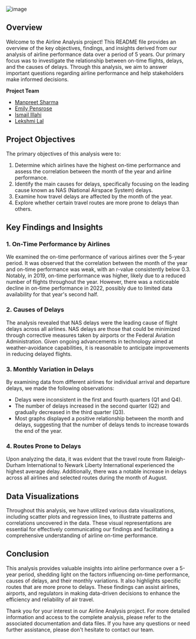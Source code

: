 
![image](https://github.com/mehpree/project1_group10/assets/131678606/d23e91bd-63ab-45c3-a1e9-205d886b6cd7)
## Overview

Welcome to the Airline Analysis project! This README file provides an overview of the key objectives, findings, and insights derived from our analysis of airline performance data over a period of 5 years. Our primary focus was to investigate the relationship between on-time flights, delays, and the causes of delays. Through this analysis, we aim to answer important questions regarding airline performance and help stakeholders make informed decisions.

**Project Team** 

* [Manpreet Sharma](https://github.com/mehpree)
* [Emily Pensrose](https://github.com/EPenrose)
* [Ismail Illahi](https://github.com/ismailellahi)
* [Lekshmi Lal](https://github.com/Lex1996)

## Project Objectives

The primary objectives of this analysis were to:

1.  Determine which airlines have the highest on-time performance and assess the correlation between the month of the year and airline performance.
2.  Identify the main causes for delays, specifically focusing on the leading cause known as NAS (National Airspace System) delays.
3.  Examine how travel delays are affected by the month of the year.
4.  Explore whether certain travel routes are more prone to delays than others.

## Key Findings and Insights

### 1. On-Time Performance by Airlines

We examined the on-time performance of various airlines over the 5-year period. It was observed that the correlation between the month of the year and on-time performance was weak, with an r-value consistently below 0.3. Notably, in 2019, on-time performance was higher, likely due to a reduced number of flights throughout the year. However, there was a noticeable decline in on-time performance in 2022, possibly due to limited data availability for that year's second half.

### 2. Causes of Delays

The analysis revealed that NAS delays were the leading cause of flight delays across all airlines. NAS delays are those that could be minimized through corrective measures taken by airports or the Federal Aviation Administration. Given ongoing advancements in technology aimed at weather-avoidance capabilities, it is reasonable to anticipate improvements in reducing delayed flights.

### 3. Monthly Variation in Delays

By examining data from different airlines for individual arrival and departure delays, we made the following observations:

-   Delays were inconsistent in the first and fourth quarters (Q1 and Q4).
-   The number of delays increased in the second quarter (Q2) and gradually decreased in the third quarter (Q3).
-   Most graphs displayed a positive relationship between the month and delays, suggesting that the number of delays tends to increase towards the end of the year.

### 4. Routes Prone to Delays

Upon analyzing the data, it was evident that the travel route from Raleigh-Durham International to Newark Liberty International experienced the highest average delay. Additionally, there was a notable increase in delays across all airlines and selected routes during the month of August.

## Data Visualizations

Throughout this analysis, we have utilized various data visualizations, including scatter plots and regression lines, to illustrate patterns and correlations uncovered in the data. These visual representations are essential for effectively communicating our findings and facilitating a comprehensive understanding of airline on-time performance.

## Conclusion

This analysis provides valuable insights into airline performance over a 5-year period, shedding light on the factors influencing on-time performance, causes of delays, and their monthly variations. It also highlights specific routes that are more prone to delays. These findings can assist airlines, airports, and regulators in making data-driven decisions to enhance the efficiency and reliability of air travel.

Thank you for your interest in our Airline Analysis project. For more detailed information and access to the complete analysis, please refer to the associated documentation and data files. If you have any questions or need further assistance, please don't hesitate to contact our team.
